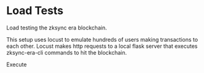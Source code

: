 # Load Tests

Load testing the zksync era blockchain.

This setup uses locust to emulate hundreds of users making transactions to each other.
Locust makes http requests to a local flask server that executes zksync-era-cli commands to hit the blockchain.



Execute 
